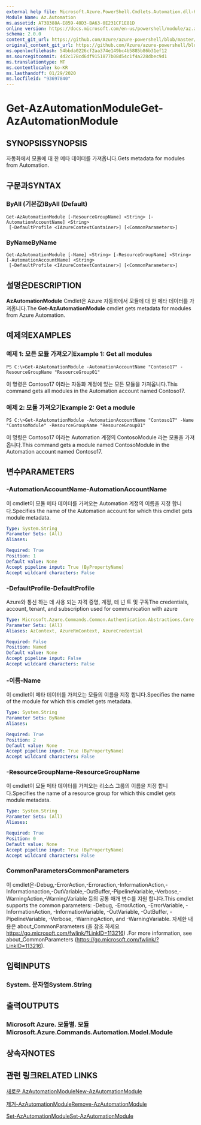 ```yaml
---
external help file: Microsoft.Azure.PowerShell.Cmdlets.Automation.dll-Help.xml
Module Name: Az.Automation
ms.assetid: A73B388A-E859-40D3-BA63-0E231CF1E81D
online version: https://docs.microsoft.com/en-us/powershell/module/az.automation/get-azautomationmodule
schema: 2.0.0
content_git_url: https://github.com/Azure/azure-powershell/blob/master/src/Automation/Automation/help/Get-AzAutomationModule.md
original_content_git_url: https://github.com/Azure/azure-powershell/blob/master/src/Automation/Automation/help/Get-AzAutomationModule.md
ms.openlocfilehash: 54bbda0226cf2aa374e149bc4b5885b86b31ef12
ms.sourcegitcommit: 4d2c178cd6df9151877b08d54c1f4a228dbec9d1
ms.translationtype: MT
ms.contentlocale: ko-KR
ms.lasthandoff: 01/29/2020
ms.locfileid: "93697840"
---
```

# <span data-ttu-id="4d5b1-101">Get-AzAutomationModule</span><span class="sxs-lookup"><span data-stu-id="4d5b1-101">Get-AzAutomationModule</span></span>

## <span data-ttu-id="4d5b1-102">SYNOPSIS</span><span class="sxs-lookup"><span data-stu-id="4d5b1-102">SYNOPSIS</span></span>
<span data-ttu-id="4d5b1-103">자동화에서 모듈에 대 한 메타 데이터를 가져옵니다.</span><span class="sxs-lookup"><span data-stu-id="4d5b1-103">Gets metadata for modules from Automation.</span></span>

## <span data-ttu-id="4d5b1-104">구문과</span><span class="sxs-lookup"><span data-stu-id="4d5b1-104">SYNTAX</span></span>

### <span data-ttu-id="4d5b1-105">ByAll (기본값)</span><span class="sxs-lookup"><span data-stu-id="4d5b1-105">ByAll (Default)</span></span>
```
Get-AzAutomationModule [-ResourceGroupName] <String> [-AutomationAccountName] <String>
 [-DefaultProfile <IAzureContextContainer>] [<CommonParameters>]
```

### <span data-ttu-id="4d5b1-106">ByName</span><span class="sxs-lookup"><span data-stu-id="4d5b1-106">ByName</span></span>
```
Get-AzAutomationModule [-Name] <String> [-ResourceGroupName] <String> [-AutomationAccountName] <String>
 [-DefaultProfile <IAzureContextContainer>] [<CommonParameters>]
```

## <span data-ttu-id="4d5b1-107">설명은</span><span class="sxs-lookup"><span data-stu-id="4d5b1-107">DESCRIPTION</span></span>
<span data-ttu-id="4d5b1-108">**AzAutomationModule** Cmdlet은 Azure 자동화에서 모듈에 대 한 메타 데이터를 가져옵니다.</span><span class="sxs-lookup"><span data-stu-id="4d5b1-108">The **Get-AzAutomationModule** cmdlet gets metadata for modules from Azure Automation.</span></span>

## <span data-ttu-id="4d5b1-109">예제의</span><span class="sxs-lookup"><span data-stu-id="4d5b1-109">EXAMPLES</span></span>

### <span data-ttu-id="4d5b1-110">예제 1: 모든 모듈 가져오기</span><span class="sxs-lookup"><span data-stu-id="4d5b1-110">Example 1: Get all modules</span></span>
```
PS C:\>Get-AzAutomationModule -AutomationAccountName "Contoso17" -ResourceGroupName "ResourceGroup01"
```

<span data-ttu-id="4d5b1-111">이 명령은 Contoso17 이라는 자동화 계정에 있는 모든 모듈을 가져옵니다.</span><span class="sxs-lookup"><span data-stu-id="4d5b1-111">This command gets all modules in the Automation account named Contoso17.</span></span>

### <span data-ttu-id="4d5b1-112">예제 2: 모듈 가져오기</span><span class="sxs-lookup"><span data-stu-id="4d5b1-112">Example 2: Get a module</span></span>
```
PS C:\>Get-AzAutomationModule -AutomationAccountName "Contoso17" -Name "ContosoModule" -ResourceGroupName "ResourceGroup01"
```

<span data-ttu-id="4d5b1-113">이 명령은 Contoso17 이라는 Automation 계정의 ContosoModule 라는 모듈을 가져옵니다.</span><span class="sxs-lookup"><span data-stu-id="4d5b1-113">This command gets a module named ContosoModule in the Automation account named Contoso17.</span></span>

## <span data-ttu-id="4d5b1-114">변수</span><span class="sxs-lookup"><span data-stu-id="4d5b1-114">PARAMETERS</span></span>

### <span data-ttu-id="4d5b1-115">-AutomationAccountName</span><span class="sxs-lookup"><span data-stu-id="4d5b1-115">-AutomationAccountName</span></span>
<span data-ttu-id="4d5b1-116">이 cmdlet이 모듈 메타 데이터를 가져오는 Automation 계정의 이름을 지정 합니다.</span><span class="sxs-lookup"><span data-stu-id="4d5b1-116">Specifies the name of the Automation account for which this cmdlet gets module metadata.</span></span>

```yaml
Type: System.String
Parameter Sets: (All)
Aliases:

Required: True
Position: 1
Default value: None
Accept pipeline input: True (ByPropertyName)
Accept wildcard characters: False
```

### <span data-ttu-id="4d5b1-117">-DefaultProfile</span><span class="sxs-lookup"><span data-stu-id="4d5b1-117">-DefaultProfile</span></span>
<span data-ttu-id="4d5b1-118">Azure와 통신 하는 데 사용 되는 자격 증명, 계정, 테 넌 트 및 구독</span><span class="sxs-lookup"><span data-stu-id="4d5b1-118">The credentials, account, tenant, and subscription used for communication with azure</span></span>

```yaml
Type: Microsoft.Azure.Commands.Common.Authentication.Abstractions.Core.IAzureContextContainer
Parameter Sets: (All)
Aliases: AzContext, AzureRmContext, AzureCredential

Required: False
Position: Named
Default value: None
Accept pipeline input: False
Accept wildcard characters: False
```

### <span data-ttu-id="4d5b1-119">-이름</span><span class="sxs-lookup"><span data-stu-id="4d5b1-119">-Name</span></span>
<span data-ttu-id="4d5b1-120">이 cmdlet이 메타 데이터를 가져오는 모듈의 이름을 지정 합니다.</span><span class="sxs-lookup"><span data-stu-id="4d5b1-120">Specifies the name of the module for which this cmdlet gets metadata.</span></span>

```yaml
Type: System.String
Parameter Sets: ByName
Aliases:

Required: True
Position: 2
Default value: None
Accept pipeline input: True (ByPropertyName)
Accept wildcard characters: False
```

### <span data-ttu-id="4d5b1-121">-ResourceGroupName</span><span class="sxs-lookup"><span data-stu-id="4d5b1-121">-ResourceGroupName</span></span>
<span data-ttu-id="4d5b1-122">이 cmdlet이 모듈 메타 데이터를 가져오는 리소스 그룹의 이름을 지정 합니다.</span><span class="sxs-lookup"><span data-stu-id="4d5b1-122">Specifies the name of a resource group for which this cmdlet gets module metadata.</span></span>

```yaml
Type: System.String
Parameter Sets: (All)
Aliases:

Required: True
Position: 0
Default value: None
Accept pipeline input: True (ByPropertyName)
Accept wildcard characters: False
```

### <span data-ttu-id="4d5b1-123">CommonParameters</span><span class="sxs-lookup"><span data-stu-id="4d5b1-123">CommonParameters</span></span>
<span data-ttu-id="4d5b1-124">이 cmdlet은-Debug,-ErrorAction,-Erroraction,-InformationAction,-Informationaction,-OutVariable,-OutBuffer,-PipelineVariable,-Verbose,-WarningAction,-WarningVariable 등의 공통 매개 변수를 지원 합니다.</span><span class="sxs-lookup"><span data-stu-id="4d5b1-124">This cmdlet supports the common parameters: -Debug, -ErrorAction, -ErrorVariable, -InformationAction, -InformationVariable, -OutVariable, -OutBuffer, -PipelineVariable, -Verbose, -WarningAction, and -WarningVariable.</span></span> <span data-ttu-id="4d5b1-125">자세한 내용은 about_CommonParameters (을 참조 하세요 https://go.microsoft.com/fwlink/?LinkID=113216) .</span><span class="sxs-lookup"><span data-stu-id="4d5b1-125">For more information, see about_CommonParameters (https://go.microsoft.com/fwlink/?LinkID=113216).</span></span>

## <span data-ttu-id="4d5b1-126">입력</span><span class="sxs-lookup"><span data-stu-id="4d5b1-126">INPUTS</span></span>

### <span data-ttu-id="4d5b1-127">System. 문자열</span><span class="sxs-lookup"><span data-stu-id="4d5b1-127">System.String</span></span>

## <span data-ttu-id="4d5b1-128">출력</span><span class="sxs-lookup"><span data-stu-id="4d5b1-128">OUTPUTS</span></span>

### <span data-ttu-id="4d5b1-129">Microsoft Azure. 모듈별. 모듈</span><span class="sxs-lookup"><span data-stu-id="4d5b1-129">Microsoft.Azure.Commands.Automation.Model.Module</span></span>

## <span data-ttu-id="4d5b1-130">상속자</span><span class="sxs-lookup"><span data-stu-id="4d5b1-130">NOTES</span></span>

## <span data-ttu-id="4d5b1-131">관련 링크</span><span class="sxs-lookup"><span data-stu-id="4d5b1-131">RELATED LINKS</span></span>

[<span data-ttu-id="4d5b1-132">새로운 AzAutomationModule</span><span class="sxs-lookup"><span data-stu-id="4d5b1-132">New-AzAutomationModule</span></span>](./New-AzAutomationModule.md)

[<span data-ttu-id="4d5b1-133">제거-AzAutomationModule</span><span class="sxs-lookup"><span data-stu-id="4d5b1-133">Remove-AzAutomationModule</span></span>](./Remove-AzAutomationModule.md)

[<span data-ttu-id="4d5b1-134">Set-AzAutomationModule</span><span class="sxs-lookup"><span data-stu-id="4d5b1-134">Set-AzAutomationModule</span></span>](./Set-AzAutomationModule.md)


